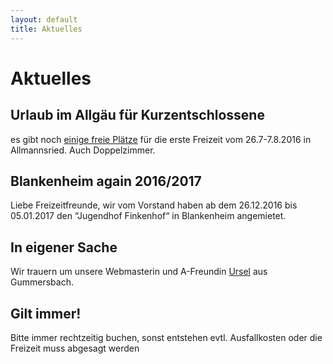 ```yaml
---
layout: default
title: Aktuelles
---
```

# Aktuelles

## Urlaub im Allgäu für Kurzentschlossene

es gibt noch <a href="http://www.a-freizeiten.de/pdf/Allmannsried1-2016.pdf">einige freie Plätze</a> für die erste Freizeit vom 26.7-7.8.2016 in Allmannsried. Auch Doppelzimmer. 

## Blankenheim again 2016/2017

Liebe Freizeitfreunde, wir vom Vorstand haben ab dem
26.12.2016 bis 05.01.2017  den “Jugendhof Finkenhof“
in Blankenheim angemietet.

## In eigener Sache

Wir trauern um unsere Webmasterin und A-Freundin [Ursel](http://www.wirtrauern.de/Traueranzeige/Ursel-Koester) aus Gummersbach.

## Gilt immer!

Bitte immer rechtzeitig buchen, sonst entstehen evtl.
Ausfallkosten oder die Freizeit muss abgesagt werden

